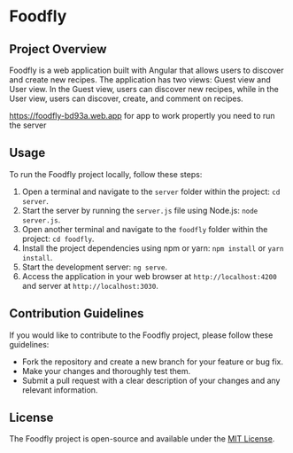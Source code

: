 # Foodfly

## Project Overview

Foodfly is a web application built with Angular that allows users to discover and create new recipes. The application has two views: Guest view and User view. In the Guest view, users can discover new recipes, while in the User view, users can discover, create, and comment on recipes.

https://foodfly-bd93a.web.app
for app to work propertly you need to run the server

## Usage

To run the Foodfly project locally, follow these steps:

1. Open a terminal and navigate to the `server` folder within the project: `cd server`.
2. Start the server by running the `server.js` file using Node.js: `node server.js`.
3. Open another terminal and navigate to the `foodfly` folder within the project: `cd foodfly`.
4. Install the project dependencies using npm or yarn: `npm install` or `yarn install`.
5. Start the development server: `ng serve`.
6. Access the application in your web browser at `http://localhost:4200` and server at `http://localhost:3030`.

## Contribution Guidelines

If you would like to contribute to the Foodfly project, please follow these guidelines:

- Fork the repository and create a new branch for your feature or bug fix.
- Make your changes and thoroughly test them.
- Submit a pull request with a clear description of your changes and any relevant information.

## License

The Foodfly project is open-source and available under the [MIT License](LICENSE).  

